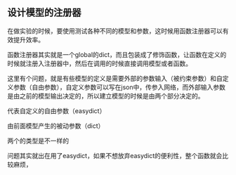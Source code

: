 ## 设计模型的注册器

在做实验的时候，要使用测试各种不同的模型和参数，这时候用函数注册器可以有效提升效率。



函数注册器其实就是一个global的dict，而且包装成了修饰函数，让函数在定义的时候就注册入注册器中，然后在调用的时候直接调用模型或者函数。



这里有个问题，就是有些模型的定义是需要外部的参数输入（被约束参数）和自定义参数（自由参数），自定义参数可以写在json中，传参入网络，而外部输入参数是由之前的模型输出决定的，所以建立模型的时候是由两个部分决定的。



代表自定义的自由参数（easydict）

由前面模型产生的被动参数（dict）

两个的类型是不一样的



问题其实就出在用了easydict，如果不想放弃easydict的便利性，整个函数就会比较麻烦，

